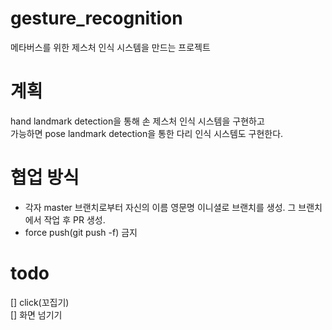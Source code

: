 # gesture_recognition
메타버스를 위한 제스처 인식 시스템을 만드는 프로젝트  

# 계획
hand landmark detection을 통해 손 제스처 인식 시스템을 구현하고  
가능하면 pose landmark detection을 통한 다리 인식 시스템도 구현한다.  

# 협업 방식
- 각자 master 브랜치로부터 자신의 이름 영문명 이니셜로 브랜치를 생성. 그 브랜치에서 작업 후 PR 생성.
- force push(git push -f) 금지

# todo
[] click(꼬집기)  
[] 화면 넘기기  
